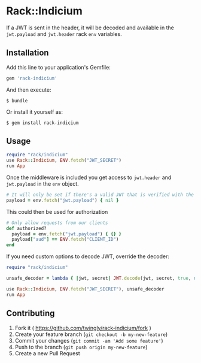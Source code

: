 # Rack::Indicium

If a JWT is sent in the header, it will be decoded and available in the `jwt.payload` and `jwt.header` rack `env` variables.

## Installation

Add this line to your application's Gemfile:

```ruby
gem 'rack-indicium'
```

And then execute:

    $ bundle

Or install it yourself as:

    $ gem install rack-indicium

## Usage

```Ruby
require "rack/indicium"
use Rack::Indicium, ENV.fetch("JWT_SECRET")
run App
```

Once the middleware is included you get access to `jwt.header` and `jwt.payload` in the `env` object.

```Ruby
# It will only be set if there's a valid JWT that is verified with the jwt secret
payload = env.fetch("jwt.payload") { nil }
```

This could then be used for authorization

```Ruby
# Only allow requests from our clients
def authorized?
  payload = env.fetch("jwt.payload") { {} }
  payload["aud"] == ENV.fetch("CLIENT_ID")
end
```

If you need custom options to decode JWT, override the decoder:

```Ruby
require "rack/indicium"

unsafe_decoder = lambda { |jwt, secret| JWT.decode(jwt, secret, true, verify_expiration: false) }

use Rack::Indicium, ENV.fetch("JWT_SECRET"), unsafe_decoder
run App
```

## Contributing

1. Fork it ( https://github.com/twingly/rack-indicium/fork )
2. Create your feature branch (`git checkout -b my-new-feature`)
3. Commit your changes (`git commit -am 'Add some feature'`)
4. Push to the branch (`git push origin my-new-feature`)
5. Create a new Pull Request
